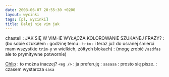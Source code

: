 ```yaml
---
date: 2003-06-07 20:55:30 +0200
layout: wycinki
tags: [pl, wycinki]
title: Dalej nie vim jak
---
```


chastell
: JAK SIĘ W VIM-IE WYŁĄCZA KOLOROWANIE SZUKANEJ FRAZY?
: (bo sobie szukałem
: godzinę temu
: `trim`
: i teraz już do usranej śmierci mam wszystkie `trim`-y w wielkich, żółtych blokach)
: (mogę zrobić `/asdfas` ale to prymitywne potwornie)

[Chlip](http://chlip.pl/ 'tak, ten Chlip, nie ma ich wielu')
: to można inaczej? `<eg />`
: ja preferuję
: `sasasa`
: prosto się pisze.
: czasem wystarcza `sasa`
